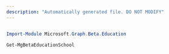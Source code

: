 ```yaml
---
description: "Automatically generated file. DO NOT MODIFY"
---
```


```powershell

Import-Module Microsoft.Graph.Beta.Education

Get-MgBetaEducationSchool

```